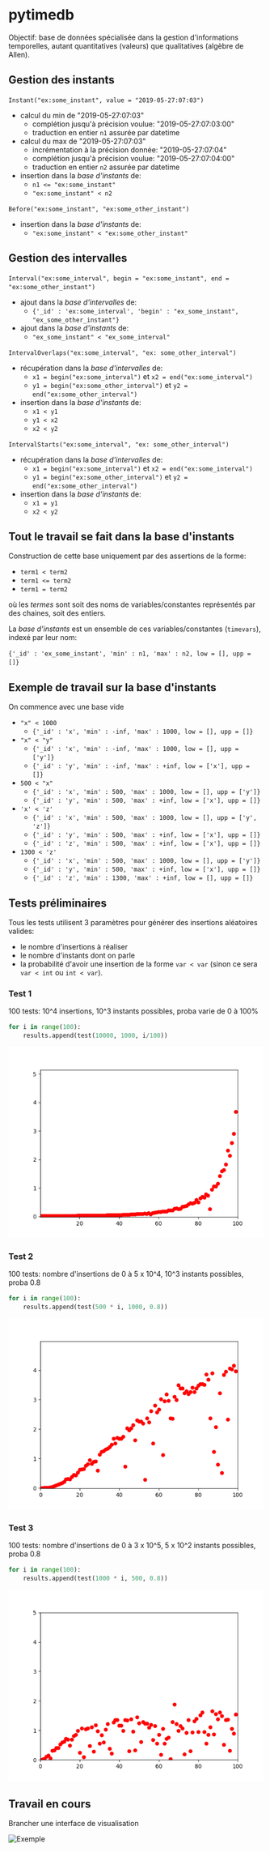 # pytimedb

Objectif: base de données spécialisée dans la gestion d'informations temporelles,
autant quantitatives (valeurs) que qualitatives (algèbre de Allen).

## Gestion des instants

`Instant("ex:some_instant", value = "2019-05-27:07:03")`

- calcul du min de "2019-05-27:07:03"
    - complétion jusqu'à précision voulue: "2019-05-27:07:03:00"
    - traduction en entier `n1` assurée par datetime
- calcul du max de "2019-05-27:07:03"
    - incrémentation à la précision donnée: "2019-05-27:07:04"
    - complétion jusqu'à précision voulue: "2019-05-27:07:04:00"
    - traduction en entier `n2` assurée par datetime
- insertion dans la *base d'instants* de:
    - `n1 <= "ex:some_instant"`
    - `"ex:some_instant" < n2`

`Before("ex:some_instant", "ex:some_other_instant")`

- insertion dans la *base d'instants* de:
    - `"ex:some_instant" < "ex:some_other_instant"`

## Gestion des intervalles

`Interval("ex:some_interval", begin = "ex:some_instant", end = "ex:some_other_instant")`

- ajout dans la *base d'intervalles* de:
    - `{'_id' : 'ex:some_interval', 'begin' : "ex_some_instant", "ex_some_other_instant"}`
- ajout dans la *base d'instants* de:
    - `"ex_some_instant" < "ex_some_interval"`

`IntervalOverlaps("ex:some_interval", "ex: some_other_interval")`

- récupération dans la *base d'intervalles* de:
    - `x1 = begin("ex:some_interval")` et `x2 = end("ex:some_interval")`
    - `y1 = begin("ex:some_other_interval")` et `y2 = end("ex:some_other_interval")`
- insertion dans la *base d'instants* de:
    - `x1 < y1`
    - `y1 < x2`
    - `x2 < y2`

`IntervalStarts("ex:some_interval", "ex: some_other_interval")`

- récupération dans la *base d'intervalles* de:
    - `x1 = begin("ex:some_interval")` et `x2 = end("ex:some_interval")`
    - `y1 = begin("ex:some_other_interval")` et `y2 = end("ex:some_other_interval")`
- insertion dans la *base d'instants* de:
    - `x1 = y1`
    - `x2 < y2`

## Tout le travail se fait dans la base d'instants

Construction de cette base uniquement par des assertions de la forme:

- `term1 < term2`
- `term1 <= term2`
- `term1 = term2`

où les *termes* sont soit des noms de variables/constantes représentés par des chaines, soit des entiers.

La *base d'instants* est un ensemble de ces variables/constantes (`timevars`), indexé par leur nom:

`{'_id' : 'ex_some_instant', 'min' : n1, 'max' : n2, low = [], upp = []}`

## Exemple de travail sur la base d'instants

On commence avec une base vide

- `"x" < 1000`
    - `{'_id' : 'x', 'min' : -inf, 'max' : 1000, low = [], upp = []}`
- `"x" < "y"`
    - `{'_id' : 'x', 'min' : -inf, 'max' : 1000, low = [], upp = ['y']}`
    - `{'_id' : 'y', 'min' : -inf, 'max' : +inf, low = ['x'], upp = []}`
- `500 < "x"`
    - `{'_id' : 'x', 'min' : 500, 'max' : 1000, low = [], upp = ['y']}`
    - `{'_id' : 'y', 'min' : 500, 'max' : +inf, low = ['x'], upp = []}`
- `'x' < 'z'`
    - `{'_id' : 'x', 'min' : 500, 'max' : 1000, low = [], upp = ['y', 'z']}`
    - `{'_id' : 'y', 'min' : 500, 'max' : +inf, low = ['x'], upp = []}`
    - `{'_id' : 'z', 'min' : 500, 'max' : +inf, low = ['x'], upp = []}`
- `1300 < 'z'`
    - `{'_id' : 'x', 'min' : 500, 'max' : 1000, low = [], upp = ['y']}`
    - `{'_id' : 'y', 'min' : 500, 'max' : +inf, low = ['x'], upp = []}`
    - `{'_id' : 'z', 'min' : 1300, 'max' : +inf, low = [], upp = []}`

## Tests préliminaires

Tous les tests utilisent 3 paramètres pour générer des insertions aléatoires valides:
- le nombre d'insertions à réaliser
- le nombre d'instants dont on parle
- la probabilité d'avoir une insertion de la forme `var < var` (sinon ce sera `var < int` ou `int < var`).

### Test 1

100 tests: 10^4 insertions, 10^3 instants possibles, proba varie de 0 à 100%

```python
for i in range(100):
    results.append(test(10000, 1000, i/100))
```

![Resultat](/resultats/images/vlcsnap-2017-06-09-15h09m29s724.png)


### Test 2

100 tests: nombre d'insertions de 0 à 5 x 10^4, 10^3 instants possibles, proba 0.8

```python
for i in range(100):
    results.append(test(500 * i, 1000, 0.8))
```

![Resultat](/resultats/images/Figure_1.png)

### Test 3

100 tests: nombre d'insertions de 0 à 3 x 10^5, 5 x 10^2 instants possibles, proba 0.8

```python
for i in range(100):
    results.append(test(1000 * i, 500, 0.8))
```

![Resultat](/resultats/images/Figure_2.png)

## Travail en cours

Brancher une interface de visualisation

![Exemple](https://github.com/ljdursi/poapy/blob/master/imgs/screenshot.png)
